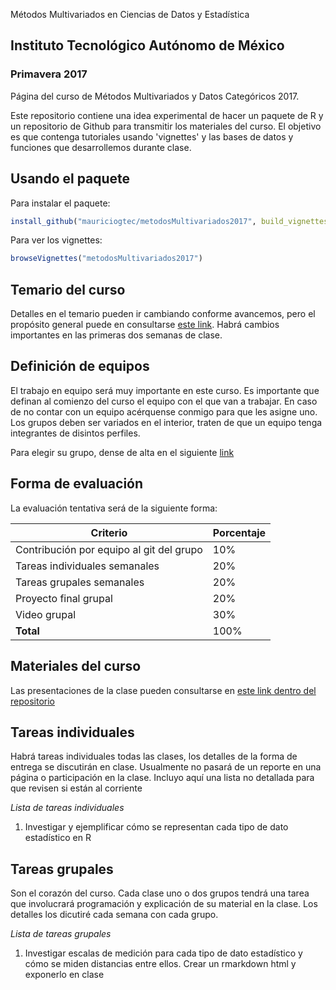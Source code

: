 


Métodos Multivariados en Ciencias de Datos y Estadística
## Instituto Tecnológico Autónomo de México
### Primavera 2017

Página del curso de Métodos Multivariados y Datos Categóricos 2017.

Este repositorio contiene una idea experimental de hacer un paquete de R y un repositorio de Github para transmitir los materiales del curso. El objetivo es que contenga tutoriales usando 'vignettes' y las bases de datos y funciones que desarrollemos durante clase.

## Usando el paquete

Para instalar el paquete:

```r
install_github("mauriciogtec/metodosMultivariados2017", build_vignettes= TRUE)
```

Para ver los vignettes:

```r
browseVignettes("metodosMultivariados2017")
```

## Temario del curso

Detalles en el temario pueden ir cambiando conforme avancemos, pero el propósito general puede en consultarse [este link](https://github.com/mauriciogtec/metodosMultivariados2017/blob/master/materiales_clase/temario.pdf). Habrá cambios importantes en las primeras dos semanas de clase.

## Definición de equipos

El trabajo en equipo será muy importante en este curso. Es importante que definan al comienzo del curso el equipo con el que van a trabajar. En caso de no contar con un equipo acérquense conmigo para que les asigne uno. Los grupos deben ser variados en el interior, traten de que un equipo tenga integrantes de disintos perfiles.

Para elegir su grupo, dense de alta en el siguiente [link](https://docs.google.com/spreadsheets/d/1KzvMqAbdNL7UYAn8ZFPj1BReXLmg773BDPVRAG0ivrA/edit?usp=sharing)

## Forma de evaluación 

La evaluación tentativa será de la siguiente forma:

| Criterio | Porcentaje |
| --- | --- |
|Contribución por equipo al git del grupo	| 10% |
|Tareas individuales semanales	|	20% |
|Tareas grupales semanales	|	20% |
|Proyecto final grupal		|	20% |
|Video grupal		|		30% |
| **Total** | 100% |

## Materiales del curso

Las presentaciones de la clase pueden consultarse en [este link dentro del repositorio](https://github.com/mauriciogtec/metodosMultivariados2017/tree/master/materiales_clase/presentaciones)


## Tareas individuales

Habrá tareas individuales todas las clases, los detalles de la forma de entrega se discutirán en clase. Usualmente no pasará de un reporte en una página o participación en la clase. Incluyo aquí una lista no detallada para que revisen si están al corriente

*Lista de tareas individuales*

1. Investigar y ejemplificar cómo se representan cada tipo de dato estadístico en R

## Tareas grupales

Son el corazón del curso. Cada clase uno o dos grupos tendrá una tarea que involucrará programación y explicación de su material en la clase. Los detalles los dicutiré cada semana con cada grupo.

*Lista de tareas grupales*

1. Investigar escalas de medición para cada tipo de dato estadístico y cómo se miden distancias entre ellos. Crear un rmarkdown html y exponerlo en clase

